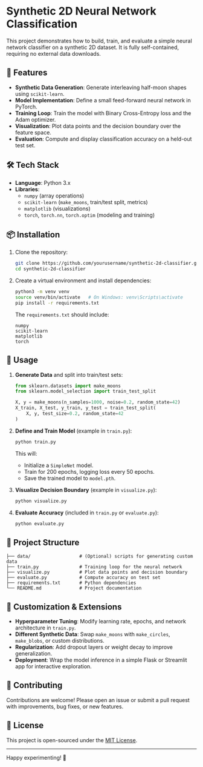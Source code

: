 # Synthetic 2D Neural Network Classification

This project demonstrates how to build, train, and evaluate a simple neural network classifier on a synthetic 2D dataset. It is fully self-contained, requiring no external data downloads.

## 🚀 Features

- **Synthetic Data Generation**: Generate interleaving half-moon shapes using `scikit-learn`.
- **Model Implementation**: Define a small feed-forward neural network in PyTorch.
- **Training Loop**: Train the model with Binary Cross-Entropy loss and the Adam optimizer.
- **Visualization**: Plot data points and the decision boundary over the feature space.
- **Evaluation**: Compute and display classification accuracy on a held-out test set.

## 🛠 Tech Stack

- **Language**: Python 3.x
- **Libraries**:
  - `numpy` (array operations)
  - `scikit-learn` (`make_moons`, train/test split, metrics)
  - `matplotlib` (visualizations)
  - `torch`, `torch.nn`, `torch.optim` (modeling and training)

## 📦 Installation

1. Clone the repository:

   ```bash
   git clone https://github.com/yourusername/synthetic-2d-classifier.git
   cd synthetic-2d-classifier
   ```

2. Create a virtual environment and install dependencies:

   ```bash
   python3 -m venv venv
   source venv/bin/activate   # On Windows: venv\Scripts\activate
   pip install -r requirements.txt
   ```

   The `requirements.txt` should include:
   ```text
   numpy
   scikit-learn
   matplotlib
   torch
   ```

## 🎯 Usage

1. **Generate Data** and split into train/test sets:
   ```python
   from sklearn.datasets import make_moons
   from sklearn.model_selection import train_test_split

   X, y = make_moons(n_samples=1000, noise=0.2, random_state=42)
   X_train, X_test, y_train, y_test = train_test_split(
       X, y, test_size=0.2, random_state=42
   )
   ```

2. **Define and Train Model** (example in `train.py`):
   ```bash
   python train.py
   ```

   This will:
   - Initialize a `SimpleNet` model.
   - Train for 200 epochs, logging loss every 50 epochs.
   - Save the trained model to `model.pth`.

3. **Visualize Decision Boundary** (example in `visualize.py`):
   ```bash
   python visualize.py
   ```

4. **Evaluate Accuracy** (included in `train.py` or `evaluate.py`):
   ```bash
   python evaluate.py
   ```

## 📂 Project Structure

```
├── data/                  # (Optional) scripts for generating custom data
├── train.py               # Training loop for the neural network
├── visualize.py           # Plot data points and decision boundary
├── evaluate.py            # Compute accuracy on test set
├── requirements.txt       # Python dependencies
└── README.md              # Project documentation
```

## 🔧 Customization & Extensions

- **Hyperparameter Tuning**: Modify learning rate, epochs, and network architecture in `train.py`.
- **Different Synthetic Data**: Swap `make_moons` with `make_circles`, `make_blobs`, or custom distributions.
- **Regularization**: Add dropout layers or weight decay to improve generalization.
- **Deployment**: Wrap the model inference in a simple Flask or Streamlit app for interactive exploration.

## 🤝 Contributing

Contributions are welcome! Please open an issue or submit a pull request with improvements, bug fixes, or new features.

## 📄 License

This project is open-sourced under the [MIT License](LICENSE).

---

Happy experimenting! 🎉
